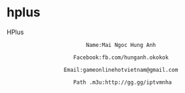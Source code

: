 # hplus
HPlus

                             Name:Mai Ngoc Hung Anh

                         Facebook:fb.com/hunganh.okokok

                      Email:gameonlinehotvietnam@gmail.com
                      
                         Path .m3u:http://gg.gg/iptvmnha

